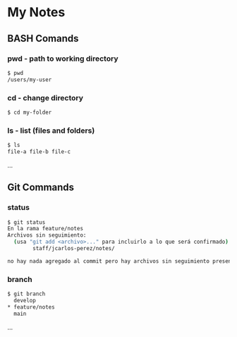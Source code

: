 # My Notes

## BASH Comands

### pwd - path to working directory

```sh
$ pwd
/users/my-user
```

### cd - change directory

```sh
$ cd my-folder
```

### ls - list (files and folders)

```sh
$ ls
file-a file-b file-c
```

...

## Git Commands

### status

```sh
$ git status
En la rama feature/notes
Archivos sin seguimiento:
  (usa "git add <archivo>..." para incluirlo a lo que será confirmado)
        staff/jcarlos-perez/notes/

no hay nada agregado al commit pero hay archivos sin seguimiento presentes (usa "git add" para hacerles seguimiento)
```

### branch

```sh
$ git branch
  develop
* feature/notes
  main
```

...
